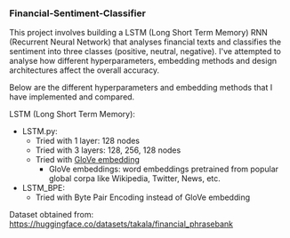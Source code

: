 ### Financial-Sentiment-Classifier

This project involves building a LSTM (Long Short Term Memory) RNN (Recurrent Neural Network) that analyses financial texts and classifies the sentiment into three classes (positive, neutral, negative). I've attempted to analyse how different hyperparameters, embedding methods and design architectures affect the overall accuracy. 

Below are the different hyperparameters and embedding methods that I have implemented and compared. 

LSTM (Long Short Term Memory): 
* LSTM.py: 
    * Tried with 1 layer: 128 nodes
    * Tried with 3 layers: 128, 256, 128 nodes
    * Tried with [GloVe embedding](https://nlp.stanford.edu/projects/glove/)
         * GloVe embeddings: word embeddings pretrained from popular global corpa like Wikipedia, Twitter, News, etc. 
* LSTM_BPE:
    * Tried with Byte Pair Encoding instead of GloVe embedding

Dataset obtained from: https://huggingface.co/datasets/takala/financial_phrasebank

